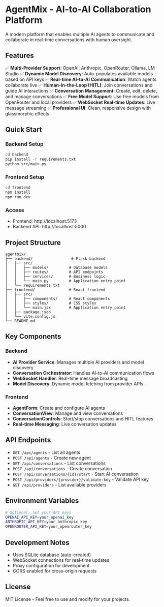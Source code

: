 # AgentMix - AI-to-AI Collaboration Platform

A modern platform that enables multiple AI agents to communicate and collaborate in real-time conversations with human oversight.

## Features

✅ **Multi-Provider Support**: OpenAI, Anthropic, OpenRouter, Ollama, LM Studio
✅ **Dynamic Model Discovery**: Auto-populates available models based on API keys
✅ **Real-time AI-to-AI Communication**: Watch agents collaborate live
✅ **Human-in-the-Loop (HITL)**: Join conversations and guide AI interactions
✅ **Conversation Management**: Create, edit, delete, and manage conversations
✅ **Free Model Support**: Use free models from OpenRouter and local providers
✅ **WebSocket Real-time Updates**: Live message streaming
✅ **Professional UI**: Clean, responsive design with glassmorphic effects

## Quick Start

### Backend Setup
```bash
cd backend
pip install -r requirements.txt
python src/main.py
```

### Frontend Setup
```bash
cd frontend
npm install
npm run dev
```

### Access
- Frontend: http://localhost:5173
- Backend API: http://localhost:5000

## Project Structure

```
agentmix/
├── backend/                 # Flask backend
│   ├── src/
│   │   ├── models/         # Database models
│   │   ├── routes/         # API endpoints
│   │   ├── services/       # Business logic
│   │   └── main.py         # Application entry point
│   └── requirements.txt
├── frontend/               # React frontend
│   ├── src/
│   │   ├── components/     # React components
│   │   ├── styles/         # CSS styles
│   │   └── main.jsx        # Application entry point
│   ├── package.json
│   └── vite.config.js
└── README.md
```

## Key Components

### Backend
- **AI Provider Service**: Manages multiple AI providers and model discovery
- **Conversation Orchestrator**: Handles AI-to-AI communication flows
- **WebSocket Handler**: Real-time message broadcasting
- **Model Discovery**: Dynamic model fetching from provider APIs

### Frontend
- **AgentForm**: Create and configure AI agents
- **ConversationView**: Manage and view conversations
- **ConversationControls**: Start/stop conversations and HITL features
- **Real-time Messaging**: Live conversation updates

## API Endpoints

- `GET /api/agents` - List all agents
- `POST /api/agents` - Create new agent
- `GET /api/conversations` - List conversations
- `POST /api/conversations` - Create conversation
- `POST /api/conversations/{id}/start` - Start AI conversation
- `POST /api/providers/{provider}/validate-key` - Validate API key
- `GET /api/providers` - List available providers

## Environment Variables

```bash
# Optional: Set your API keys
OPENAI_API_KEY=your_openai_key
ANTHROPIC_API_KEY=your_anthropic_key
OPENROUTER_API_KEY=your_openrouter_key
```

## Development Notes

- Uses SQLite database (auto-created)
- WebSocket connections for real-time updates
- Proxy configuration for development
- CORS enabled for cross-origin requests

## License

MIT License - Feel free to use and modify for your projects.

